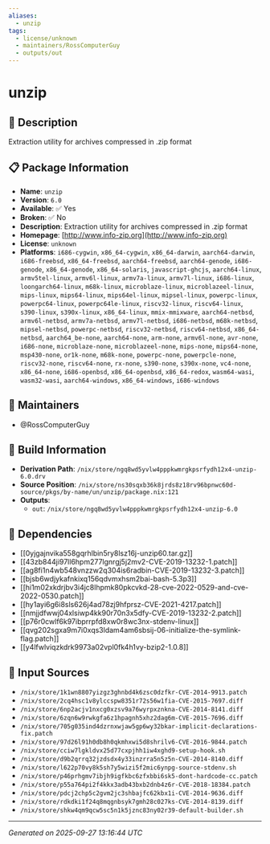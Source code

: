 ```yaml
---
aliases:
  - unzip
tags:
  - license/unknown
  - maintainers/RossComputerGuy
  - outputs/out
---
```


# unzip

## 📝 Description

Extraction utility for archives compressed in .zip format

## 📋 Package Information

- **Name**: `unzip`
- **Version**: `6.0`
- **Available**: ✅ Yes
- **Broken**: ✅ No
- **Description**: Extraction utility for archives compressed in .zip format
- **Homepage**: [http://www.info-zip.org](http://www.info-zip.org)
- **License**: `unknown`
- **Platforms**: `i686-cygwin`, `x86_64-cygwin`, `x86_64-darwin`, `aarch64-darwin`, `i686-freebsd`, `x86_64-freebsd`, `aarch64-freebsd`, `aarch64-genode`, `i686-genode`, `x86_64-genode`, `x86_64-solaris`, `javascript-ghcjs`, `aarch64-linux`, `armv5tel-linux`, `armv6l-linux`, `armv7a-linux`, `armv7l-linux`, `i686-linux`, `loongarch64-linux`, `m68k-linux`, `microblaze-linux`, `microblazeel-linux`, `mips-linux`, `mips64-linux`, `mips64el-linux`, `mipsel-linux`, `powerpc-linux`, `powerpc64-linux`, `powerpc64le-linux`, `riscv32-linux`, `riscv64-linux`, `s390-linux`, `s390x-linux`, `x86_64-linux`, `mmix-mmixware`, `aarch64-netbsd`, `armv6l-netbsd`, `armv7a-netbsd`, `armv7l-netbsd`, `i686-netbsd`, `m68k-netbsd`, `mipsel-netbsd`, `powerpc-netbsd`, `riscv32-netbsd`, `riscv64-netbsd`, `x86_64-netbsd`, `aarch64_be-none`, `aarch64-none`, `arm-none`, `armv6l-none`, `avr-none`, `i686-none`, `microblaze-none`, `microblazeel-none`, `mips-none`, `mips64-none`, `msp430-none`, `or1k-none`, `m68k-none`, `powerpc-none`, `powerpcle-none`, `riscv32-none`, `riscv64-none`, `rx-none`, `s390-none`, `s390x-none`, `vc4-none`, `x86_64-none`, `i686-openbsd`, `x86_64-openbsd`, `x86_64-redox`, `wasm64-wasi`, `wasm32-wasi`, `aarch64-windows`, `x86_64-windows`, `i686-windows`
## 👥 Maintainers

- @RossComputerGuy


## 🔧 Build Information

- **Derivation Path**: `/nix/store/ngq8wd5yvlw4pppkwmrgkpsrfydh12x4-unzip-6.0.drv`
- **Source Position**: `/nix/store/ns30sqxb36k8jrds8z18rv96bpnwc60d-source/pkgs/by-name/un/unzip/package.nix:121`
- **Outputs**:
  - `out`:  `/nix/store/ngq8wd5yvlw4pppkwmrgkpsrfydh12x4-unzip-6.0`

## 🔗 Dependencies

- [[0yjgajnvika558gqrhlbin5ry8lsz16j-unzip60.tar.gz]]
- [[43zb844ji97ll6hpm277lgnrgj5j2mv2-CVE-2019-13232-1.patch]]
- [[ag8fi1n4wb548vnzzw2q304is6radbin-CVE-2019-13232-3.patch]]
- [[bjsb6wdjykafnkixq156qdvmxhsm2bai-bash-5.3p3]]
- [[hi1m02xkdrjbv3i4jc8lhpmk80pkcvkd-28-cve-2022-0529-and-cve-2022-0530.patch]]
- [[hy1ayi6g6i8sls626j4ad78zj9hfprsz-CVE-2021-4217.patch]]
- [[nmjjdfwwj04xlsiwp4kk90r70n3x5dfy-CVE-2019-13232-2.patch]]
- [[p76r0cwlf6k97ibprrpfd8xw0r8wc3nx-stdenv-linux]]
- [[qvg202sgxa9m7i0xqs3ldam4am6sbsij-06-initialize-the-symlink-flag.patch]]
- [[y4lfwlviqzkdrk9973a02vpl0fk4h1vy-bzip2-1.0.8]]

## 📁 Input Sources

- `/nix/store/1k1wn8807yizgz3ghnbd4k6zsc0dzfkr-CVE-2014-9913.patch`
- `/nix/store/2cq4hsc1v8ylccspw8351r72s56w1fia-CVE-2015-7697.diff`
- `/nix/store/6np2acjv1nxcg0xzsv9a76wyrpxznkna-CVE-2014-8141.diff`
- `/nix/store/6zqn6w9rwkgfa6z1hpagnh5xhz2dag6m-CVE-2015-7696.diff`
- `/nix/store/705g035ind4dzrnxwjaw5gp6wy32bkar-implicit-declarations-fix.patch`
- `/nix/store/97d26l91h0db8h0qkmhxwi5d8shrilv6-CVE-2016-9844.patch`
- `/nix/store/cciw7lgkldvx25d77cxpjhh1iw4xghd9-setup-hook.sh`
- `/nix/store/d9b2qrrq32jzdsdx4y33inzrra5n5z5n-CVE-2014-8140.diff`
- `/nix/store/l622p70vy8k5sh7y5wizi5f2mic6ynpg-source-stdenv.sh`
- `/nix/store/p46prhgmv7ibjh9igfkbc6zfxbbi6sk5-dont-hardcode-cc.patch`
- `/nix/store/p55a764pi2f4kkx3adb43bxb2dnb4z6r-CVE-2018-18384.patch`
- `/nix/store/pdcj2chp5c2gvm2jc3shbajfc62kbx1i-CVE-2014-9636.diff`
- `/nix/store/rdkdki1f24q8mqgnbsyk7gmh28c027ks-CVE-2014-8139.diff`
- `/nix/store/shkw4qm9qcw5sc5n1k5jznc83ny02r39-default-builder.sh`

---
*Generated on 2025-09-27 13:16:44 UTC*
